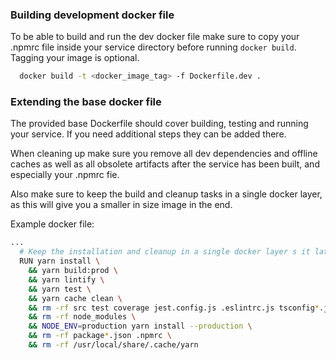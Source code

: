 ### Building development docker file
To be able to build and run the dev docker file make sure to copy your .npmrc file inside your service directory before running `docker build`.
Tagging your image is optional.

```bash
  docker build -t <docker_image_tag> -f Dockerfile.dev .
```

### Extending the base docker file
The provided base Dockerfile should cover building, testing and running your service. If you need additional steps they can be added there.

When cleaning up make sure you remove all dev dependencies and offline caches as well as all obsolete artifacts after the service has been built, and especially your .npmrc fie.

Also make sure to keep the build and cleanup tasks in a single docker layer, as this will give you a smaller in size image in the end.

Example docker file:

```bash
...
  # Keep the installation and cleanup in a single docker layer s it later results in slimmer images.
  RUN yarn install \
    && yarn build:prod \
    && yarn lintify \
    && yarn test \
    && yarn cache clean \
    && rm -rf src test coverage jest.config.js .eslintrc.js tsconfig*.json \
    && rm -rf node_modules \
    && NODE_ENV=production yarn install --production \
    && rm -rf package*.json .npmrc \
    && rm -rf /usr/local/share/.cache/yarn

```
